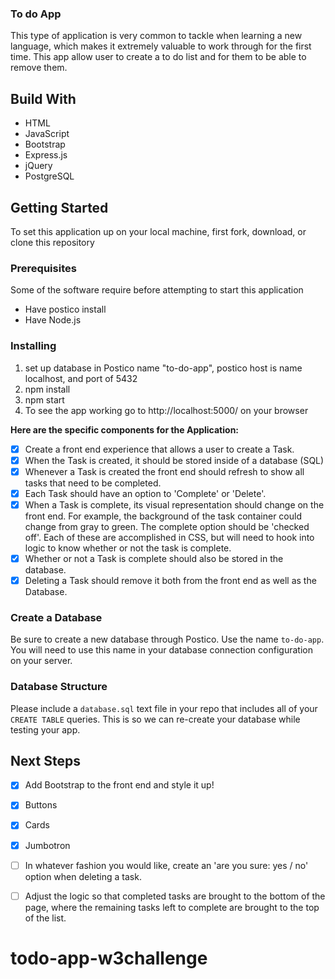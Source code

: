 

### To do App

This type of application is very common to tackle when learning a new language, which makes it extremely valuable to work through for the first time. This app allow user to create a to do list and for them to be able to remove them.

## Build With
* HTML
* JavaScript
* Bootstrap
* Express.js
* jQuery
* PostgreSQL

## Getting Started
To set this application up on your local machine, first fork, download, or clone this repository

### Prerequisites
Some of the software require before attempting to start this application
* Have postico install
* Have Node.js

### Installing

1. set up database in Postico name "to-do-app", postico host is name localhost, and port of 5432
2. npm install
3. npm start
4. To see the app working go to http://localhost:5000/ on your browser


**Here are the specific components for the Application:**

- [x] Create a front end experience that allows a user to create a Task.
- [x] When the Task is created, it should be stored inside of a database (SQL)
- [x] Whenever a Task is created the front end should refresh to show all tasks that need to be completed.
- [x] Each Task should have an option to 'Complete' or 'Delete'.
- [x] When a Task is complete, its visual representation should change on the front end. For example, the background of the task container could change from gray to green. The complete option should be  'checked off'. Each of these are accomplished in CSS, but will need to hook into logic to know whether or not the task is complete.
- [x] Whether or not a Task is complete should also be stored in the database.
- [x] Deleting a Task should remove it both from the front end as well as the Database.

### Create a Database

Be sure to create a new database through Postico. Use the name `to-do-app`. You will need to use this name in your database connection configuration on your server.

### Database Structure

Please include a `database.sql` text file in your repo that includes all of your `CREATE TABLE` queries. This is so we can re-create your database while testing your app.

## Next Steps

- [x]  Add Bootstrap to the front end and style it up!
- [x]  Buttons
- [x]  Cards
- [x]  Jumbotron

- [ ]  In whatever fashion you would like, create an 'are you sure: yes / no' option when deleting a task.

- [ ]  Adjust the logic so that completed tasks are brought to the bottom of the page, where the remaining tasks left to complete are brought to the top of the list.
# todo-app-w3challenge
